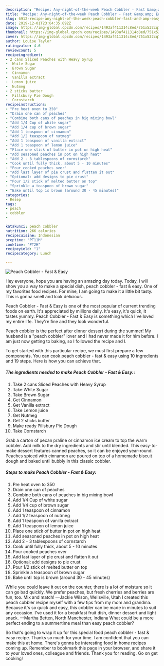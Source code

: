 ```yaml
---
description: "Recipe: Any-night-of-the-week Peach Cobbler - Fast &amp;amp; Easy"
title: "Recipe: Any-night-of-the-week Peach Cobbler - Fast &amp;amp; Easy"
slug: 6912-recipe-any-night-of-the-week-peach-cobbler-fast-and-amp-easy
date: 2019-12-01T23:04:35.892Z
image: https://img-global.cpcdn.com/recipes/1493af411314c8ed/751x532cq70/peach-cobbler-fast-easy-recipe-main-photo.jpg
thumbnail: https://img-global.cpcdn.com/recipes/1493af411314c8ed/751x532cq70/peach-cobbler-fast-easy-recipe-main-photo.jpg
cover: https://img-global.cpcdn.com/recipes/1493af411314c8ed/751x532cq70/peach-cobbler-fast-easy-recipe-main-photo.jpg
author: Louise Taylor
ratingvalue: 4.6
reviewcount: 5
recipeingredient:
- 2 cans Sliced Peaches with Heavy Syrup
-  White Sugar
-  Brown Sugar
-  Cinnamon
-  Vanilla extract
-  Lemon juice
-  Nutmeg
- 2 sticks butter
-  Pillsbury Pie Dough
-  Cornstarch
recipeinstructions:
- "Pre heat oven to 350"
- "Drain one can of peaches"
- "Combine both cans of peaches in big mixing bowl"
- "Add 1/4 Cup of white sugar"
- "Add 1/4 cup of brown sugar"
- "Add 1 teaspoon of cinnamon"
- "Add 1/2 teaspoon of nutmeg"
- "Add 1 teaspoon of vanilla extract"
- "Add 1 teaspoon of lemon juice"
- "Place one stick of butter in pot on high heat"
- "Add seasoned peaches in pot on high heat"
- "Add 2 - 3 tablespoons of cornstarch"
- "Cook until fully thick, about 5 - 10 minutes"
- "Pour cooked peaches over"
- "Add last layer of pie crust and flatten it out"
- "Optional: add designs to pie crust"
- "Pour 1/2 stick of melted butter on top"
- "Sprinkle a teaspoon of brown sugar"
- "Bake until top is brown (around 30 - 45 minutes)"
categories:
- Resep
tags:
- peach
- cobbler
- 

katakunci: peach cobbler 
nutrition: 266 calories
recipecuisine: Indonesian
preptime: "PT11M"
cooktime: "PT2H"
recipeyield: "1"
recipecategory: Lunch

---
```



![Peach Cobbler - Fast &amp; Easy](https://img-global.cpcdn.com/recipes/1493af411314c8ed/751x532cq70/peach-cobbler-fast-easy-recipe-main-photo.jpg)

Hey everyone, hope you are having an amazing day today. Today, I will show you a way to make a special dish, peach cobbler - fast &amp; easy. One of my favorites food recipes. For mine, I am going to make it a little bit tasty. This is gonna smell and look delicious.

Peach Cobbler - Fast &amp; Easy is one of the most popular of current trending foods on earth. It's appreciated by millions daily. It's easy, it's quick, it tastes yummy. Peach Cobbler - Fast &amp; Easy is something which I've loved my entire life. They're fine and they look wonderful.

Peach cobbler is the perfect after dinner dessert during the summer! My husband is a &#34;peach cobbler&#34; lover and I had never made it for him before. I am just now getting to baking, so I followed the recipe and I.


To get started with this particular recipe, we must first prepare a few components. You can cook peach cobbler - fast &amp; easy using 10 ingredients and 19 steps. Here is how you can achieve that.

##### The ingredients needed to make Peach Cobbler - Fast &amp; Easy::

1. Take 2 cans Sliced Peaches with Heavy Syrup
1. Take  White Sugar
1. Take  Brown Sugar
1. Get  Cinnamon
1. Get  Vanilla extract
1. Take  Lemon juice
1. Get  Nutmeg
1. Get 2 sticks butter
1. Make ready  Pillsbury Pie Dough
1. Take  Cornstarch


Grab a carton of pecan praline or cinnamon ice cream to top the warm cobbler. Add milk to the dry ingredients and stir until blended. This easy-to-make dessert features canned peaches, so it can be enjoyed year-round. Peaches spiced with cinnamon are poured on top of a homemade biscuit dough and baked until bubbly in this classic cobbler. 

##### Steps to make Peach Cobbler - Fast &amp; Easy:

1. Pre heat oven to 350
1. Drain one can of peaches
1. Combine both cans of peaches in big mixing bowl
1. Add 1/4 Cup of white sugar
1. Add 1/4 cup of brown sugar
1. Add 1 teaspoon of cinnamon
1. Add 1/2 teaspoon of nutmeg
1. Add 1 teaspoon of vanilla extract
1. Add 1 teaspoon of lemon juice
1. Place one stick of butter in pot on high heat
1. Add seasoned peaches in pot on high heat
1. Add 2 - 3 tablespoons of cornstarch
1. Cook until fully thick, about 5 - 10 minutes
1. Pour cooked peaches over
1. Add last layer of pie crust and flatten it out
1. Optional: add designs to pie crust
1. Pour 1/2 stick of melted butter on top
1. Sprinkle a teaspoon of brown sugar
1. Bake until top is brown (around 30 - 45 minutes)


While you could leave it out on the counter, there is a lot of moisture so it can go bad quickly. We prefer peaches, but fresh cherries and berries are fun, too. Mix and match! —Jackie Wilson, Wellsville, Utah I created this peach cobbler recipe myself with a few tips from my mom and grandma. Because it&#39;s so quick and easy, this cobbler can be made in minutes to suit any occasion. I&#39;ve used it for a breakfast fruit dish, dinner dessert and light snack. —Martha Betten, North Manchester, Indiana What could be a more perfect ending to a summertime meal than easy peach cobbler? 

So that's going to wrap it up for this special food peach cobbler - fast &amp; easy recipe. Thanks so much for your time. I am confident that you can make this at home. There's gonna be interesting food in home recipes coming up. Remember to bookmark this page in your browser, and share it to your loved ones, colleague and friends. Thank you for reading. Go on get cooking!

